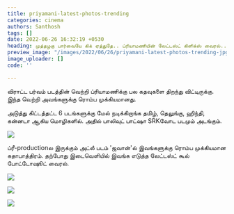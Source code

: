```yaml
---
title: priyamani-latest-photos-trending
categories: cinema
authors: Santhosh
tags: []
date: 2022-06-26 16:32:19 +0530
heading: முத்தழகு பார்வையே கிக் ஏத்துதே.. ப்ரியாமணியின் லேட்டஸ்ட் கிளிக்ஸ் வைரல்..!
preview_image: "/images/2022/06/26/priyamani-latest-photos-trending-jpg.jpeg"
image_uploader: []
code: ''

---
```

விராட்ட பர்வம் படத்தின் வெற்றி ப்ரியாமணிக்கு பல கதவுகளை திறந்து விட்டிருக்கு. இந்த வெற்றி அவங்களுக்கு ரொம்ப முக்கியமானது.

அடுத்து கிட்டத்தட்ட 6 படங்களுக்கு மேல் நடிக்கிறாங்க தமிழ், தெலுங்கு, ஹிந்தி, கன்னடா ஆகிய மொழிகளில். அதில் பாலிவுட் பாட்ஷா SRKவோட படமும் அடங்கும்.  

![](/images/2022/06/26/priyamani-latest-3-jpg.jpeg)

ப்ரீ-productionல இருக்கும் அட்லீ படம் 'ஜவான்'ல் இவங்களுக்கு ரொம்ப முக்கியமான கதாபாத்திரம். தற்போது இடைவெளியில் இவங்க எடுத்த லேட்டஸ்ட் கூல் போட்டோஷூட் வைரல்.

![](/images/2022/06/26/priyamani-latest-4-jpg.jpeg)

![](/images/2022/06/26/priyamani-latest-1-jpg.jpeg)

![](/images/2022/06/26/priyamani-latest-2-jpg.jpeg)
